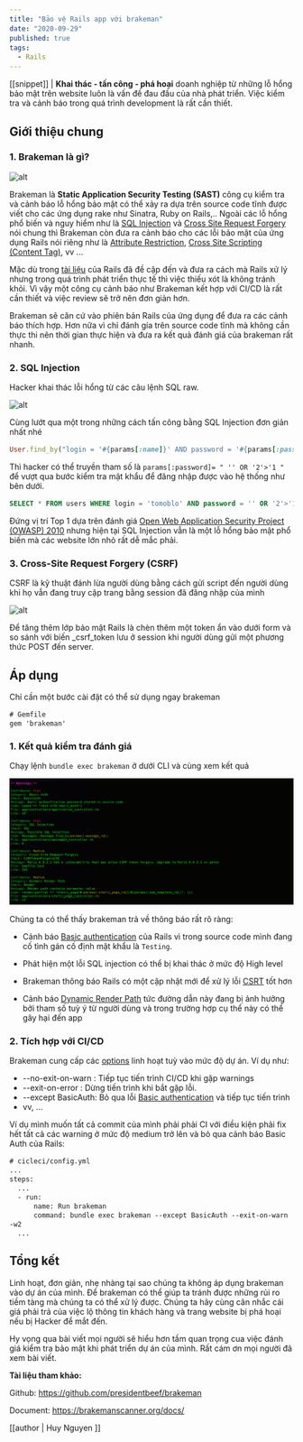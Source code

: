 ```yaml
---
title: "Bảo vệ Rails app với brakeman"
date: "2020-09-29"
published: true
tags:
  - Rails
---
```

[[snippet]]
| **Khai thác - tấn công - phá hoại** doanh nghiệp từ những lỗ hổng bảo mật trên website luôn là vấn đề đau đầu của nhà phát triển. Việc kiểm tra và cảnh báo trong quá trình development là rất cần thiết.

## Giới thiệu chung

   ### 1. Brakeman là gì?

   ![alt](https://camo.githubusercontent.com/92cf013ec2d2c5538bd5d0ec8b1fd600d3614f2b/687474703a2f2f6272616b656d616e7363616e6e65722e6f72672f696d616765732f6c6f676f5f6d656469756d2e706e67)

   Brakeman là **Static Application Security Testing (SAST)** công cụ kiểm tra và cảnh báo lỗ hổng bảo mật có thể xảy ra dựa trên source code tĩnh được viết cho các ứng dụng rake như Sinatra, Ruby on Rails,.. Ngoài các lỗ hổng phổ biến và nguy hiểm như là [SQL Injection](https://guides.rubyonrails.org/security.html#sql-injection) và [Cross Site Request Forgery](https://guides.rubyonrails.org/security.html#cross-site-request-forgery-csrf) nói chung thì Brakeman còn đưa ra cảnh báo cho các lỗi bảo mật của ứng dụng Rails nói riêng như là [Attribute Restriction](https://brakemanscanner.org/docs/warning_types/attribute_restriction/), [Cross Site Scripting (Content Tag)](https://brakemanscanner.org/docs/warning_types/content_tag), vv ...

   Mặc dù trong [tài liệu](https://guides.rubyonrails.org/security.html) của Rails đã đề cập đến và đưa ra cách mà Rails xử lý nhưng trong quá trình phát triển thực tế thì việc thiếu xót là không tránh khỏi. Vì vậy một công cụ cảnh báo như Brakeman kết hợp với CI/CD là rất cần thiết và việc review sẽ trở nên đơn giản hơn.

   Brakeman sẽ căn cứ vào phiên bản Rails của ứng dụng để đưa ra các cảnh báo thích hợp. Hơn nữa vì chỉ đánh gía trên source code tĩnh mà không cần thực thi nên thời gian thực hiện và đưa ra kết quả đánh giá của brakeman rất nhanh.

   ### 2. SQL Injection

   Hacker khai thác lỗi hổng từ các câu lệnh SQL raw. 

   ![alt](https://portswigger.net/web-security/images/sql-injection.svg)

   Cùng lướt qua một trong những cách tấn công bằng SQL Injection đơn giản nhất nhé

   ```ruby
   User.find_by("login = '#{params[:name]}' AND password = '#{params[:password]}'")
   ```

   Thì hacker có thể truyền tham số là `params[:password]= " '' OR '2'>'1 "` để vượt qua bước kiểm tra mật khẩu để đăng nhập được vào hệ thống như bên dưới.

   ```sql
   SELECT * FROM users WHERE login = 'tomoblo' AND password = '' OR '2'>'1' LIMIT 1
   ```

Đứng vị trí Top 1 dựa trên đánh giá [Open Web Application Security Project (OWASP) 2010](https://www.owasp.org/index.php/Top_10_2010-A1) nhưng hiện tại SQL Injection vẫn là một lỗ hổng bảo mật phổ biến mà các website lớn nhỏ rất dễ mắc phải.


   ### 3. Cross-Site Request Forgery (CSRF)

   CSRF là kỹ thuật đánh lừa người dùng bằng cách gửi script đến người dùng khi họ vẫn đang truy cập trang bằng session đã đăng nhập của mình

   ![alt](https://guides.rubyonrails.org/images/security/csrf.png)

Để tăng thêm lớp bảo mật Rails là chèn thêm một token ẩn vào dưới form và so sánh với biến _csrf_token lưu ở session khi người dùng gửi một phương thức POST đến server.

## Áp dụng

Chỉ cần một bước cài đặt có thể sử dụng ngay brakeman

    # Gemfile
    gem 'brakeman'

   ### 1. Kết quả kiểm tra đánh giá 

  Chạy lệnh `bundle exec brakeman` ở dưới CLI và cùng xem kết quả

 ![alt](./brakeman/brakeman.png)

Chúng ta có thể thấy brakeman trả về thông báo rất rõ ràng:

  * Cảnh báo [Basic authentication](https://guides.rubyonrails.org/getting_started.html#basic-authentication)  của Rails vì trong source code mình đang cố tình gán cố định mật khẩu là `Testing`.

  * Phát hiện một lỗi SQL injection có thể bị khai thác ở mức độ High level

  * Brakeman thông báo Rails có một cập nhật mới để xử lý lỗi [CSRT](https://guides.rubyonrails.org/security.html#cross-site-request-forgery-csrf) tốt hơn

  * Cảnh báo [Dynamic Render Path](https://brakemanscanner.org/docs/warning_types/dynamic_render_paths/) tức đường dẫn này đang bị ảnh hưởng bởi tham số tuỳ ý từ người dùng và trong trường hợp cụ thể này có thể gây hại đến app

   ### 2. Tích hợp với CI/CD

Brakeman cung cấp các [options](https://brakemanscanner.org/docs/options/) linh hoạt tuỳ vào mức độ dự án. Ví dụ như:

* --no-exit-on-warn : Tiếp tục tiến trình CI/CD khi gặp warnings
* --exit-on-error : Dừng tiến trình khi bắt gặp lỗi.
* --except BasicAuth: Bỏ qua lỗi [Basic authentication](https://guides.rubyonrails.org/getting_started.html#basic-authentication) và tiếp tục tiến trình
* vv, ...

Ví dụ mình muốn tất cả commit của mình phải phải CI với điều kiện phải fix hết tất cả các warning ở mức độ medium trở lên và bỏ qua cảnh báo Basic Auth của Rails:

    # cicleci/config.yml
    ...
    steps:
      ...
      - run:
          name: Run brakeman
          command: bundle exec brakeman --except BasicAuth --exit-on-warn -w2
      ...


## Tổng kết

Linh hoạt, đơn giản, nhẹ nhàng tại sao chúng ta không áp dụng brakeman vào dự án của mình. Để brakeman có thể giúp ta tránh được những rủi ro tiềm tàng mà chúng ta có thể xử lý được. Chúng ta hãy cùng cân nhắc cái giá phải trả của việc lộ thông tin khách hàng và trang website bị phá hoại nếu bị Hacker để mắt đến.

Hy vọng qua bài viết mọi người sẽ hiểu hơn tầm quan trọng cua việc đánh giá kiểm tra bảo mật khi phát triển dự án của mình. Rất cám ơn mọi người đã xem bài viết.

**Tài liệu tham khảo:**

Github: https://github.com/presidentbeef/brakeman

Document: https://brakemanscanner.org/docs/

[[author | Huy Nguyen ]]

